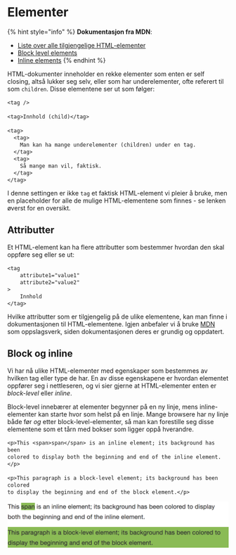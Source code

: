 # Elementer

{% hint style="info" %}
**Dokumentasjon fra MDN**:

* [Liste over alle tilgjengelige HTML-elementer](https://developer.mozilla.org/en/docs/Web/HTML/Element)
* [Block level elements](https://developer.mozilla.org/en-US/docs/Web/HTML/Block-level_elements)
* [Inline elements](https://developer.mozilla.org/en-US/docs/Web/HTML/Inline_elements)
{% endhint %}

HTML-dokumenter inneholder en rekke elementer som enten er self closing, altså lukker seg selv, eller som har underelementer, ofte referert til som `children`. Disse elementene ser ut som følger:

```markup
<tag />

<tag>Innhold (child)</tag>

<tag>
  <tag>
    Man kan ha mange underelementer (children) under en tag.
  </tag>
  <tag>
    Så mange man vil, faktisk.
  </tag>
</tag>
```

I denne settingen er ikke `tag` et faktisk HTML-element vi pleier å bruke, men en placeholder for alle de mulige HTML-elementene som finnes - se lenken øverst for en oversikt.

## Attributter

Et HTML-element kan ha flere attributter som bestemmer hvordan den skal oppføre seg eller se ut:

```markup
<tag
    attribute1="value1"
    attribute2="value2"
>
    Innhold
</tag>
```

Hvilke attributter som er tilgjengelig på de ulike elementene, kan man finne i dokumentasjonen til HTML-elementene. Igjen anbefaler vi å bruke [MDN](https://developer.mozilla.org/en-US/) som oppslagsverk, siden dokumentasjonen deres er grundig og oppdatert.

## Block og inline

Vi har nå ulike HTML-elementer med egenskaper som bestemmes av hvilken tag eller type de har. En av disse egenskapene er hvordan elementet oppfører seg i nettleseren, og vi sier gjerne at HTML-elementer enten er _block-level_ eller _inline_.

Block-level innebærer at elementer begynner på en ny linje, mens inline-elementer kan starte hvor som helst på en linje. Mange browsere har ny linje både før _og_ etter block-level-elementer, så man kan forestille seg disse elementene som et tårn med bokser som ligger oppå hverandre.

```markup
<p>This <span>span</span> is an inline element; its background has been 
colored to display both the beginning and end of the inline element.</p>

<p>This paragraph is a block-level element; its background has been colored 
to display the beginning and end of the block element.</p>
```

![](../.gitbook/assets/block-inline-element%20%281%29.png)



